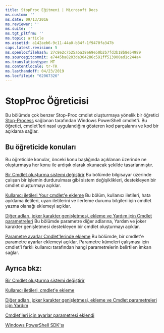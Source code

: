 ```yaml
---
title: StopProc Eğitmeni | Microsoft Docs
ms.custom: ''
ms.date: 09/13/2016
ms.reviewer: ''
ms.suite: ''
ms.tgt_pltfrm: ''
ms.topic: article
ms.assetid: a142aeb6-9c11-44a0-b34f-1f9470fa347b
caps.latest.revision: 5
ms.openlocfilehash: 27c8e2c7525aba38e69e50b2b7fd3b18b8e54989
ms.sourcegitcommit: e7445ba8203da304286c591ff513900ad1c244a4
ms.translationtype: MT
ms.contentlocale: tr-TR
ms.lasthandoff: 04/23/2019
ms.locfileid: "62067326"
---
```

# <a name="stopproc-tutorial"></a>StopProc Öğreticisi

Bu bölümde çok benzer Stop-Proc cmdlet oluşturmaya yönelik bir öğretici [Stop-Process](/powershell/module/Microsoft.PowerShell.Management/Stop-Process) sağlanan tarafından Windows PowerShell cmdlet'i. Bu öğretici, cmdlet'leri nasıl uygulandığını gösteren kod parçalarını ve kod bir açıklama sağlar.

## <a name="topics-in-this-tutorial"></a>Bu öğreticide konuları

Bu öğreticide konular, önceki konu başlığında açıklanan üzerinde ne oluşturmaya her konu ile ardışık olarak okunacak şekilde tasarlanmıştır.

[Bir Cmdlet oluşturma sistemi değiştirir](./creating-a-cmdlet-that-modifies-the-system.md) Bu bölümde bilgisayar üzerinde çalışan bir işlemin durdurulması gibi sistem değişiklikleri, destekleyen bir cmdlet oluşturmayı açıklar.

[Kullanıcı iletileri Your cmdlet'e ekleme](./adding-user-messages-to-your-cmdlet.md) Bu bölüm, kullanıcı iletileri, hata ayıklama iletileri, uyarı iletilerini ve ilerleme durumu bilgileri için cmdlet yazma olanağı eklemeyi açıklar.

[Diğer adları, joker karakter genişletmesi, ekleme ve Yardım için Cmdlet parametreleri](./adding-aliases-wildcard-expansion-and-help-to-cmdlet-parameters.md) Bu bölümde parametre diğer adlarına, Yardım ve joker karakter genişletmesi destekleyen bir cmdlet oluşturmayı açıklar.

[Parametre ayarlar Cmdlet'lerinde ekleme](./adding-parameter-sets-to-a-cmdlet.md) Bu bölümde, bir cmdlet'e parametre ayarlar eklemeyi açıklar. Parametre kümeleri çalışması için cmdlet'i farklı kullanıcı tarafından hangi parametrelerin belirtilen imkan sağlar.

## <a name="see-also"></a>Ayrıca bkz:

[Bir Cmdlet oluşturma sistemi değiştirir](./creating-a-cmdlet-that-modifies-the-system.md)

[Kullanıcı iletileri, cmdlet'e ekleme](./adding-user-messages-to-your-cmdlet.md)

[Diğer adları, joker karakter genişletmesi, ekleme ve Cmdlet parametreleri için Yardım](./adding-aliases-wildcard-expansion-and-help-to-cmdlet-parameters.md)

[Cmdlet'leri için ayarlar parametresi eklendi](./adding-parameter-sets-to-a-cmdlet.md)

[Windows PowerShell SDK'sı](../windows-powershell-reference.md)
